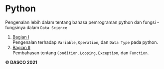 # Python

Pengenalan lebih dalam tentang bahasa pemrograman python dan fungsi - fungsinya dalam `Data Science`

1. [Bagian I](./Bagian%20I)<br>
   Pengenalan terhadap `Variable`, `Operation`, dan `Data Type` pada python.
2. [Bagian II](./Bagian%20II)<br>
   Pembahasan tentang `Condition`, `Looping`, `Exception`, dan `Function`. 

**© DASCO 2021**